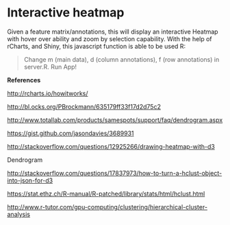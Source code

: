 # Interactive heatmap
Given a feature matrix/annotations, this will display an interactive Heatmap with hover over ability and zoom by selection capability.  With the help of rCharts, and Shiny, this javascript function is able to be used R:  

> Change m (main data), d (column annotations), f (row annotations) in server.R. Run App!


**References**

http://rcharts.io/howitworks/

http://bl.ocks.org/PBrockmann/635179ff33f17d2d75c2

http://www.totallab.com/products/samespots/support/faq/dendrogram.aspx

https://gist.github.com/jasondavies/3689931

http://stackoverflow.com/questions/12925266/drawing-heatmap-with-d3

Dendrogram

http://stackoverflow.com/questions/17837973/how-to-turn-a-hclust-object-into-json-for-d3

https://stat.ethz.ch/R-manual/R-patched/library/stats/html/hclust.html

http://www.r-tutor.com/gpu-computing/clustering/hierarchical-cluster-analysis

